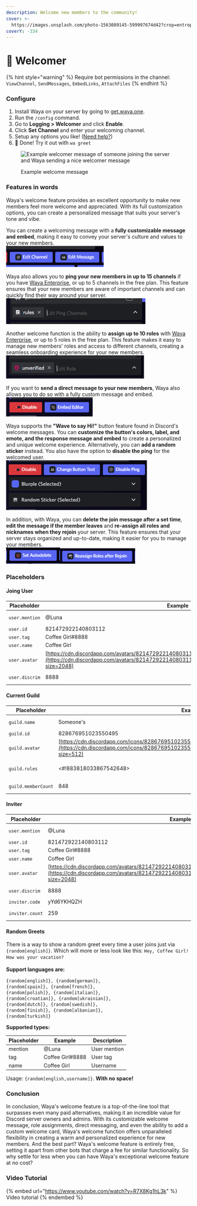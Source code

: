 ```yaml
---
description: Welcome new members to the community!
cover: >-
  https://images.unsplash.com/photo-1563089145-599997674d42?crop=entropy&cs=srgb&fm=jpg&ixid=MnwxOTcwMjR8MHwxfHNlYXJjaHw5fHxwdXJwbGV8ZW58MHx8fHwxNjc5Nzc5NzE0&ixlib=rb-4.0.3&q=85
coverY: -334
---
```


# 🌊 Welcomer

{% hint style="warning" %}
Require bot permissions in the channel:\
`ViewChannel`, `SendMessages`, `EmbedLinks`, `AttachFiles`
{% endhint %}

### Configure

1. Install Waya on your server by going to [get.waya.one](https://get.waya.one).
2. Run the `/config` command.
3. Go to **Logging > Welcomer** and click **Enable**.
4. Click **Set Channel** and enter your welcoming channel.
5. Setup any options you like! ([Need help?](https://lunish.nl/support))
6. 🎉 Done! Try it out with `wa greet`

<figure><img src="https://c.lunish.nl/r/PLWnHt.png" alt="Example welcomer message of someone joining the server and Waya sending a nice welcomer message"><figcaption><p>Example welcome message</p></figcaption></figure>

### Features in words

Waya's welcome feature provides an excellent opportunity to make new members feel more welcome and appreciated. With its full customization options, you can create a personalized message that suits your server's tone and vibe.

You can create a welcoming message with a **fully customizable message and embed**, making it easy to convey your server's culture and values to your new members.\
![](<../../.gitbook/assets/image (3) (1) (1).png>)

Waya also allows you to **ping your new members in up to 15 channels** if you have [Waya Enterprise](https://waya.one/enterprise), or up to 5 channels in the free plan. This feature ensures that your new members are aware of important channels and can quickly find their way around your server.\
![](<../../.gitbook/assets/image (6).png>)

Another welcome function is the ability to **assign up to 10 roles** with [Waya Enterprise](https://waya.one/enterprise), or up to 5 roles in the free plan. This feature makes it easy to manage new members' roles and access to different channels, creating a seamless onboarding experience for your new members.\
![](<../../.gitbook/assets/image (5) (1).png>)

If you want to **send a direct message to your new members**, Waya also allows you to do so with a fully custom message and embed. \
![](<../../.gitbook/assets/image (9) (1) (1).png>)

Waya supports the **"Wave to say Hi!"** button feature found in Discord's welcome messages. You can **customize the button's colors, label, and emote, and the response message and embed** to create a personalized and unique welcome experience. Alternatively, you can **add a random sticker** instead. You also have the option to **disable the ping** for the welcomed user.\
![](<../../.gitbook/assets/image (8) (1).png>)

In addition, with Waya, you can **delete the join message after a set time**, **edit the message if the member leaves** and **re-assign all roles and nicknames when they rejoin** your server. This feature ensures that your server stays organized and up-to-date, making it easier for you to manage your members.\
![](<../../.gitbook/assets/image (2) (1).png>)![](<../../.gitbook/assets/image (7) (1) (1).png>)

### Placeholders

#### Joing User

| Placeholder     | Example                                                                                                                                                                                            | Description               |
| --------------- | -------------------------------------------------------------------------------------------------------------------------------------------------------------------------------------------------- | ------------------------- |
| `user.mention`  | @Luna                                                                                                                                                                                              | User mention              |
| `user.id`       | 821472922140803112                                                                                                                                                                                 | User id                   |
| `user.tag`      | Coffee Girl#8888                                                                                                                                                                                   | User tag                  |
| `user.name`     | Coffee Girl                                                                                                                                                                                        | Username                  |
| `user.avatar`   | [https://cdn.discordapp.com/avatars/821472922140803112/4a0d2627b54af074656245c8c6f6b9fc.png](https://cdn.discordapp.com/avatars/821472922140803112/4a0d2627b54af074656245c8c6f6b9fc.png?size=2048) | Avatar URL                |
| `user.discrim`  | 8888                                                                                                                                                                                               | Discriminator (without #) |

#### Current Guild

| Placeholder          | Example                                                                                                                                                                                             | Description           |
| -------------------- | --------------------------------------------------------------------------------------------------------------------------------------------------------------------------------------------------- | --------------------- |
| `guild.name`         | Someone's                                                                                                                                                                                           | Server name           |
| `guild.id`           | 828676951023550495                                                                                                                                                                                  | Server id             |
| `guild.avatar`       | [https://cdn.discordapp.com/icons/828676951023550495/a\_d05303b604aa28b9c13eca7b5e804349.gif](https://cdn.discordapp.com/icons/828676951023550495/a\_d05303b604aa28b9c13eca7b5e804349.gif?size=512) | Icon URL              |
| `guild.rules`        | <#!883818033867542648>                                                                                                                                                                              | Rules channel mention |
| `guild.memberCount`  | 848                                                                                                                                                                                                 | Member count          |

#### Inviter

| Placeholder      | Example                                                                                                                                                                                            | Description               |
| ---------------- | -------------------------------------------------------------------------------------------------------------------------------------------------------------------------------------------------- | ------------------------- |
| `user.mention`   | @Luna                                                                                                                                                                                              | User mention              |
| `user.id`        | 821472922140803112                                                                                                                                                                                 | User id                   |
| `user.tag`       | Coffee Girl#8888                                                                                                                                                                                   | User tag                  |
| `user.name`      | Coffee Girl                                                                                                                                                                                        | Username                  |
| `user.avatar`    | [https://cdn.discordapp.com/avatars/821472922140803112/4a0d2627b54af074656245c8c6f6b9fc.png](https://cdn.discordapp.com/avatars/821472922140803112/4a0d2627b54af074656245c8c6f6b9fc.png?size=2048) | Avatar URL                |
| `user.discrim`   | 8888                                                                                                                                                                                               | Discriminator (without #) |
| `inviter.code`   | yYd6YKHQZH                                                                                                                                                                                         | Invite code               |
| `inviter.count`  | 259                                                                                                                                                                                                | Count of invited users    |

#### Random Greets

There is a way to show a random greet every time a user joins just via `{random[english]}`. Which will more or less look like this: `Hey, Coffee Girl! How was your vacation?`\
\
**Support languages are:**

```
{random[english]}, {random[german]},
{random[spain]}, {random[french]},
{random[polish]}, {random[italian]},
{random[croatian]}, {random[ukrainian]},
{random[dutch]}, {random[swedish]},
{random[finish]}, {random[albanian]},
{random[turkish]}
```

**Supported types:**

| Placeholder | Example          | Description  |
| ----------- | ---------------- | ------------ |
| mention     | @Luna            | User mention |
| tag         | Coffee Girl#8888 | User tag     |
| name        | Coffee Girl      | Username     |

Usage: `{random[english,username]}`. **With no space!**

### Conclusion

In conclusion, Waya's welcome feature is a top-of-the-line tool that surpasses even many paid alternatives, making it an incredible value for Discord server owners and admins. With its customizable welcome message, role assignments, direct messaging, and even the ability to add a custom welcome card, Waya's welcome function offers unparalleled flexibility in creating a warm and personalized experience for new members. And the best part? Waya's welcome feature is entirely free, setting it apart from other bots that charge a fee for similar functionality. So why settle for less when you can have Waya's exceptional welcome feature at no cost?

### Video Tutorial

{% embed url="https://www.youtube.com/watch?v=R7X8Kg1hL3k" %}
Video tutorial
{% endembed %}
